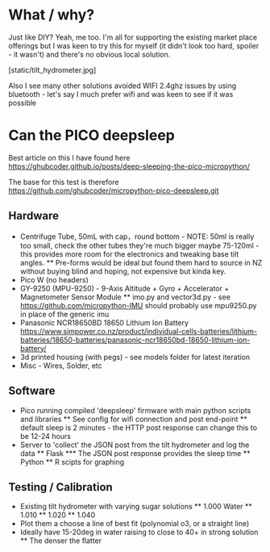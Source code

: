 # What / why?

Just like DIY? Yeah, me too. I'm all for supporting the existing market place offerings but I was keen to try this for myself (it didn't look too hard, spoiler - it wasn't) and there's no obvious local solution. 

[static/tilt_hydrometer.jpg]

Also I see many other solutions avoided WIFI 2.4ghz issues by using bluetooth - let's say I much prefer wifi and was keen to see if it was possible

# Can the PICO deepsleep 

Best article on this I have found here https://ghubcoder.github.io/posts/deep-sleeping-the-pico-micropython/

The base for this test is therefore https://github.com/ghubcoder/micropython-pico-deepsleep.git

## Hardware 

* Centrifuge Tube, 50mL with cap，round bottom - NOTE: 50ml is really too small, check the other tubes they're much bigger maybe 75-120ml - this provides more room for the electronics and tweaking base tilt angles.
** Pre-forms would be ideal but found them hard to source in NZ without buying blind and hoping, not expensive but kinda key.
* Pico W (no headers)
* GY-9250 (MPU-9250) - 9-Axis Altitude + Gyro + Accelerator + Magnetometer Sensor Module
** imo.py and vector3d.py - see https://github.com/micropython-IMU should probably use mpu9250.py in place of the generic imu
* Panasonic NCR18650BD 18650 Lithium Ion Battery https://www.simpower.co.nz/product/individual-cells-batteries/lithium-batteries/18650-batteries/panasonic-ncr18650bd-18650-lithium-ion-battery/
* 3d printed housing (with pegs) - see models folder for latest iteration
* Misc - Wires, Solder, etc

## Software

* Pico running compiled 'deepsleep' firmware with main python scripts and libraries
** See config for wifi connection and post end-point
** default sleep is 2 minutes - the HTTP post response can change this to be 12-24 hours 
* Server to 'collect' the JSON post from the tilt hydrometer and log the data 
** Flask
*** The JSON post response provides the sleep time
** Python
** R scipts for graphing

## Testing / Calibration

* Existing tilt hydrometer with varying sugar solutions
** 1.000 Water
** 1.010
** 1.020
** 1.040
* Plot them a choose a line of best fit (polynomial o3, or a straight line)
* Ideally have 15-20deg in water raising to close to 40+ in strong solution
** The denser the flatter


